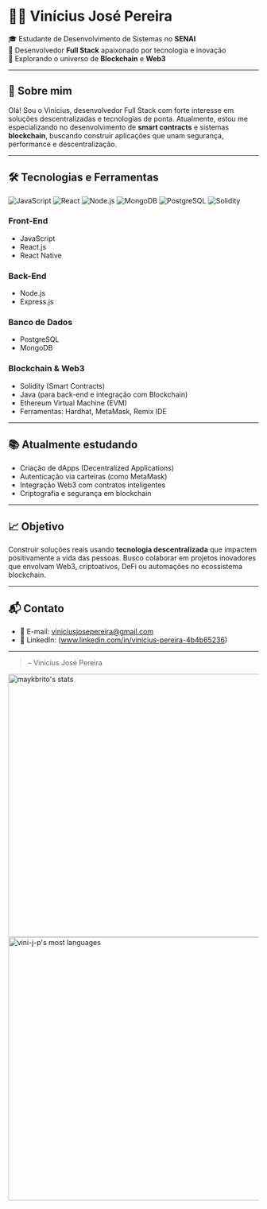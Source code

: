 # 👨‍💻 Vinícius José Pereira

🎓 Estudante de Desenvolvimento de Sistemas no **SENAI**  
💼 Desenvolvedor **Full Stack** apaixonado por tecnologia e inovação  
🚀 Explorando o universo de **Blockchain** e **Web3**

---

## 🧠 Sobre mim

Olá! Sou o Vinícius, desenvolvedor Full Stack com forte interesse em soluções descentralizadas e tecnologias de ponta. Atualmente, estou me especializando no desenvolvimento de **smart contracts** e sistemas **blockchain**, buscando construir aplicações que unam segurança, performance e descentralização.

---

## 🛠️ Tecnologias e Ferramentas

![JavaScript](https://img.shields.io/badge/JavaScript-F7DF1E?style=flat&logo=javascript&logoColor=black)
![React](https://img.shields.io/badge/React-20232A?style=flat&logo=react&logoColor=61DAFB)
![Node.js](https://img.shields.io/badge/Node.js-339933?style=flat&logo=nodedotjs&logoColor=white)
![MongoDB](https://img.shields.io/badge/MongoDB-4EA94B?style=flat&logo=mongodb&logoColor=white)
![PostgreSQL](https://img.shields.io/badge/PostgreSQL-4169E1?style=flat&logo=postgresql&logoColor=white)
![Solidity](https://img.shields.io/badge/Solidity-363636?style=flat&logo=solidity&logoColor=white)

### Front-End
- JavaScript
- React.js
- React Native

### Back-End
- Node.js
- Express.js

### Banco de Dados
- PostgreSQL
- MongoDB

### Blockchain & Web3
- Solidity (Smart Contracts)
- Java (para back-end e integração com Blockchain)
- Ethereum Virtual Machine (EVM)
- Ferramentas: Hardhat, MetaMask, Remix IDE

---

## 📚 Atualmente estudando

- Criação de dApps (Decentralized Applications)
- Autenticação via carteiras (como MetaMask)
- Integração Web3 com contratos inteligentes
- Criptografia e segurança em blockchain

---

## 📈 Objetivo

Construir soluções reais usando **tecnologia descentralizada** que impactem positivamente a vida das pessoas. Busco colaborar em projetos inovadores que envolvam Web3, criptoativos, DeFi ou automações no ecossistema blockchain.

---

## 📬 Contato

- 📧 E-mail: viniciusjosepereira@gmail.com  
- 💼 LinkedIn: (www.linkedin.com/in/vinicius-pereira-4b4b65236)   

---
 
> – Vinícius José Pereira

<p align="left">
<img width="530em" src="https://github-readme-stats.vercel.app/api?username=vini-j-pereira&show_icons=true&theme=dracula" alt="maykbrito's stats"/>
<img width="530em" src="https://github-readme-stats.vercel.app/api/top-langs/?username=vini-j-pereira&layout=compact&theme=dracula" alt="vini-j-p's most languages"/>
</p>



